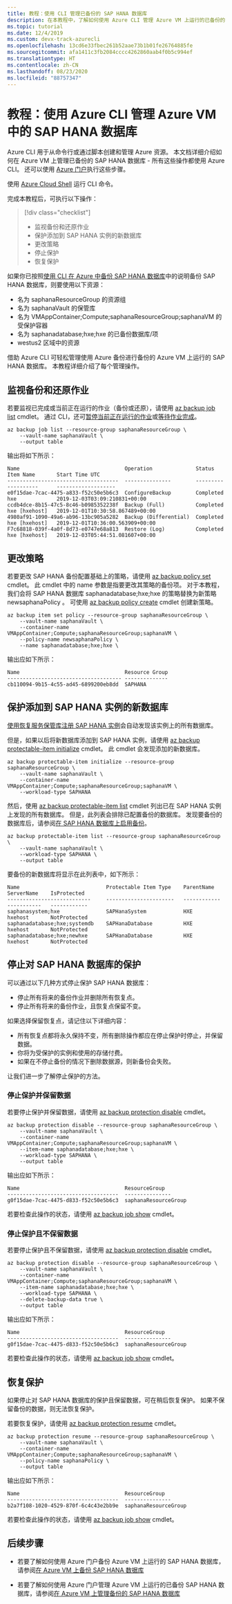```yaml
---
title: 教程：使用 CLI 管理已备份的 SAP HANA 数据库
description: 在本教程中，了解如何使用 Azure CLI 管理 Azure VM 上运行的已备份的 SAP HANA 数据库。
ms.topic: tutorial
ms.date: 12/4/2019
ms.custom: devx-track-azurecli
ms.openlocfilehash: 13cd6e33fbec261b52aae73b1b01fe26764885fe
ms.sourcegitcommit: afa1411c3fb2084cccc4262860aab4f0b5c994ef
ms.translationtype: HT
ms.contentlocale: zh-CN
ms.lasthandoff: 08/23/2020
ms.locfileid: "88757347"
---
```

# <a name="tutorial-manage-sap-hana-databases-in-an-azure-vm-using-azure-cli"></a>教程：使用 Azure CLI 管理 Azure VM 中的 SAP HANA 数据库

Azure CLI 用于从命令行或通过脚本创建和管理 Azure 资源。 本文档详细介绍如何在 Azure VM 上管理已备份的 SAP HANA 数据库 - 所有这些操作都使用 Azure CLI。 还可以使用 [Azure 门户](./sap-hana-db-manage.md)执行这些步骤。

使用 [Azure Cloud Shell](tutorial-sap-hana-backup-cli.md) 运行 CLI 命令。

完成本教程后，可执行以下操作：

> [!div class="checklist"]
>
> * 监视备份和还原作业
> * 保护添加到 SAP HANA 实例的新数据库
> * 更改策略
> * 停止保护
> * 恢复保护

如果你已按照[使用 CLI 在 Azure 中备份 SAP HANA 数据库](tutorial-sap-hana-backup-cli.md)中的说明备份 SAP HANA 数据库，则要使用以下资源：

* 名为 saphanaResourceGroup 的资源组 
* 名为 saphanaVault 的保管库 
* 名为 VMAppContainer;Compute;saphanaResourceGroup;saphanaVM 的受保护容器 
* 名为 saphanadatabase;hxe;hxe 的已备份数据库/项 
* westus2 区域中的资源 

借助 Azure CLI 可轻松管理使用 Azure 备份进行备份的 Azure VM 上运行的 SAP HANA 数据库。 本教程详细介绍了每个管理操作。

## <a name="monitor-backup-and-restore-jobs"></a>监视备份和还原作业

若要监视已完成或当前正在运行的作业（备份或还原），请使用 [az backup job list](/cli/azure/backup/job?view=azure-cli-latest#az-backup-job-list) cmdlet。 通过 CLI，还可[暂停当前正在运行的作业](/cli/azure/backup/job?view=azure-cli-latest#az-backup-job-stop)或[等待作业完成](/cli/azure/backup/job?view=azure-cli-latest#az-backup-job-wait)。

```azurecli-interactive
az backup job list --resource-group saphanaResourceGroup \
    --vault-name saphanaVault \
    --output table
```

输出将如下所示：

```output
Name                                  Operation              Status      Item Name       Start Time UTC
------------------------------------  ---------------        ---------   ----------      -------------------  
e0f15dae-7cac-4475-a833-f52c50e5b6c3  ConfigureBackup        Completed   hxe             2019-12-03T03:09:210831+00:00  
ccdb4dce-8b15-47c5-8c46-b0985352238f  Backup (Full)          Completed   hxe [hxehost]   2019-12-01T10:30:58.867489+00:00
4980af91-1090-49a6-ab96-13bc905a5282  Backup (Differential)  Completed   hxe [hxehost]   2019-12-01T10:36:00.563909+00:00
F7c68818-039f-4a0f-8d73-e0747e68a813  Restore (Log)          Completed   hxe [hxehost]   2019-12-03T05:44:51.081607+00:00
```

## <a name="change-policy"></a>更改策略

若要更改 SAP HANA 备份配置基础上的策略，请使用 [az backup policy set](/cli/azure/backup/policy?view=azure-cli-latest#az-backup-policy-set) cmdlet。 此 cmdlet 中的 name 参数是指要更改其策略的备份项。 对于本教程，我们会将 SAP HANA 数据库 saphanadatabase;hxe;hxe 的策略替换为新策略 newsaphanaPolicy   。 可使用 [az backup policy create](/cli/azure/backup/policy?view=azure-cli-latest#az-backup-policy-create) cmdlet 创建新策略。

```azurecli-interactive
az backup item set policy --resource-group saphanaResourceGroup \
    --vault-name saphanaVault \
    --container-name VMAppContainer;Compute;saphanaResourceGroup;saphanaVM \
    --policy-name newsaphanaPolicy \
    --name saphanadatabase;hxe;hxe \
```

输出应如下所示：

```output
Name                                  Resource Group
------------------------------------- --------------
cb110094-9b15-4c55-ad45-6899200eb8dd  SAPHANA
```

## <a name="protect-new-databases-added-to-an-sap-hana-instance"></a>保护添加到 SAP HANA 实例的新数据库

[使用恢复服务保管库注册 SAP HANA 实例](tutorial-sap-hana-backup-cli.md#register-and-protect-the-sap-hana-instance)会自动发现该实例上的所有数据库。

但是，如果以后将新数据库添加到 SAP HANA 实例，请使用 [az backup protectable-item initialize](/cli/azure/backup/protectable-item?view=azure-cli-latest#az-backup-protectable-item-initialize) cmdlet。 此 cmdlet 会发现添加的新数据库。

```azurecli-interactive
az backup protectable-item initialize --resource-group saphanaResourceGroup \
    --vault-name saphanaVault \
    --container-name VMAppContainer;Compute;saphanaResourceGroup;saphanaVM \
    --workload-type SAPHANA
```

然后，使用 [az backup protectable-item list](/cli/azure/backup/protectable-item?view=azure-cli-latest#az-backup-protectable-item-list) cmdlet 列出已在 SAP HANA 实例上发现的所有数据库。 但是，此列表会排除已配置备份的数据库。 发现要备份的数据库后，请参阅[在 SAP HANA 数据库上启用备份](tutorial-sap-hana-backup-cli.md#enable-backup-on-sap-hana-database)。

```azurecli-interactive
az backup protectable-item list --resource-group saphanaResourceGroup \
    --vault-name saphanaVault \
    --workload-type SAPHANA \
    --output table
```

要备份的新数据库将显示在此列表中，如下所示：

```output
Name                            Protectable Item Type    ParentName    ServerName    IsProtected
---------------------------     ----------------------   ------------  -----------   ------------
saphanasystem;hxe               SAPHanaSystem            HXE           hxehost       NotProtected  
saphanadatabase;hxe;systemdb    SAPHanaDatabase          HXE           hxehost       NotProtected
saphanadatabase;hxe;newhxe      SAPHanaDatabase          HXE           hxehost       NotProtected
```

## <a name="stop-protection-for-an-sap-hana-database"></a>停止对 SAP HANA 数据库的保护

可以通过以下几种方式停止保护 SAP HANA 数据库：

* 停止所有将来的备份作业并删除所有恢复点。
* 停止所有将来的备份作业，且恢复点保留不变。

如果选择保留恢复点，请记住以下详细内容：

* 所有恢复点都将永久保持不变，所有删除操作都应在停止保护时停止，并保留数据。
* 你将为受保护的实例和使用的存储付费。
* 如果在不停止备份的情况下删除数据源，则新备份会失败。

让我们进一步了解停止保护的方法。

### <a name="stop-protection-with-retain-data"></a>停止保护并保留数据

若要停止保护并保留数据，请使用 [az backup protection disable](/cli/azure/backup/protection?view=azure-cli-latest#az-backup-protection-disable) cmdlet。

```azurecli-interactive
az backup protection disable --resource-group saphanaResourceGroup \
    --vault-name saphanaVault \
    --container-name VMAppContainer;Compute;saphanaResourceGroup;saphanaVM \
    --item-name saphanadatabase;hxe;hxe \
    --workload-type SAPHANA \
    --output table
```

输出应如下所示：

```output
Name                                  ResourceGroup
------------------------------------  ---------------  
g0f15dae-7cac-4475-d833-f52c50e5b6c3  saphanaResourceGroup
```

若要检查此操作的状态，请使用 [az backup job show](/cli/azure/backup/job?view=azure-cli-latest#az-backup-job-show) cmdlet。

### <a name="stop-protection-without-retain-data"></a>停止保护且不保留数据

若要停止保护且不保留数据，请使用 [az backup protection disable](/cli/azure/backup/protection?view=azure-cli-latest#az-backup-protection-disable) cmdlet。

```azurecli-interactive
az backup protection disable --resource-group saphanaResourceGroup \
    --vault-name saphanaVault \
    --container-name VMAppContainer;Compute;saphanaResourceGroup;saphanaVM \
    --item-name saphanadatabase;hxe;hxe \
    --workload-type SAPHANA \
    --delete-backup-data true \
    --output table
```

输出应如下所示：

```output
Name                                  ResourceGroup
------------------------------------  ---------------  
g0f15dae-7cac-4475-d833-f52c50e5b6c3  saphanaResourceGroup
```

若要检查此操作的状态，请使用 [az backup job show](/cli/azure/backup/job?view=azure-cli-latest#az-backup-job-show) cmdlet。

## <a name="resume-protection"></a>恢复保护

如果停止对 SAP HANA 数据库的保护且保留数据，可在稍后恢复保护。 如果不保留备份的数据，则无法恢复保护。

若要恢复保护，请使用 [az backup protection resume](/cli/azure/backup/protection?view=azure-cli-latest#az-backup-protection-resume) cmdlet。

```azurecli-interactive
az backup protection resume --resource-group saphanaResourceGroup \
    --vault-name saphanaVault \
    --container-name VMAppContainer;Compute;saphanaResourceGroup;saphanaVM \
    --policy-name saphanaPolicy \
    --output table
```

输出应如下所示：

```output
Name                                  ResourceGroup
------------------------------------  ---------------  
b2a7f108-1020-4529-870f-6c4c43e2bb9e  saphanaResourceGroup
```

若要检查此操作的状态，请使用 [az backup job show](/cli/azure/backup/job?view=azure-cli-latest#az-backup-job-show) cmdlet。

## <a name="next-steps"></a>后续步骤

* 若要了解如何使用 Azure 门户备份 Azure VM 上运行的 SAP HANA 数据库，请参阅[在 Azure VM 上备份 SAP HANA 数据库](./backup-azure-sap-hana-database.md)

* 若要了解如何使用 Azure 门户管理 Azure VM 上运行的已备份 SAP HANA 数据库，请参阅[在 Azure VM 上管理备份的 SAP HANA 数据库](./sap-hana-db-manage.md)
